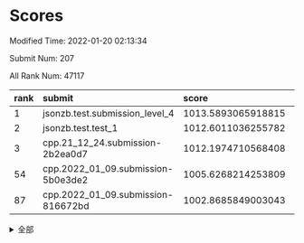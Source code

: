 # Scores

Modified Time: 2022-01-20 02:13:34

Submit Num: 207

All Rank Num: 47117

| rank |               submit               |       score        |       sigma        | pk_num |
| :--- | :--------------------------------- | :----------------- | :----------------- | :----- |
| 1    | jsonzb.test.submission_level_4     | 1013.5893065918815 | 0.812496608185194  | 911    |
| 2    | jsonzb.test.test_1                 | 1012.6011036255782 | 0.779988806197199  | 866    |
| 3    | cpp.21_12_24.submission-2b2ea0d7   | 1012.1974710568408 | 0.778011418834535  | 914    |
| 54   | cpp.2022_01_09.submission-5b0e3de2 | 1005.6268214253809 | 0.7225261889813301 | 910    |
| 87   | cpp.2022_01_09.submission-816672bd | 1002.8685849003043 | 0.7032048342172397 | 907    |


<details>
<summary>全部</summary>

| rank |                 submit                 |       score        |       sigma        | pk_num |
| :--- | :------------------------------------- | :----------------- | :----------------- | :----- |
| 1    | jsonzb.test.submission_level_4         | 1013.5893065918815 | 0.812496608185194  | 911    |
| 2    | jsonzb.test.test_1                     | 1012.6011036255782 | 0.779988806197199  | 866    |
| 3    | cpp.21_12_24.submission-2b2ea0d7       | 1012.1974710568408 | 0.778011418834535  | 914    |
| 4    | gobigger.level_3.submission_level_3_33 | 1012.0804817724586 | 0.765860446608763  | 915    |
| 5    | gobigger.level_3.submission_level_3_37 | 1011.4370364640304 | 0.7679909486233387 | 911    |
| 6    | gobigger.level_3.submission_level_3_42 | 1011.1614428718716 | 0.7580635893178779 | 914    |
| 7    | gobigger.level_3.submission_level_3_36 | 1010.9836346201621 | 0.7749299156939264 | 906    |
| 8    | gobigger.level_3.submission_level_3_47 | 1010.9246299611167 | 0.7613501746771841 | 911    |
| 9    | gobigger.level_3.submission_level_3_24 | 1010.8893533149259 | 0.7605905246092506 | 910    |
| 10   | gobigger.level_3.submission_level_3_4  | 1010.8242689589896 | 0.7617989990849586 | 905    |
| 11   | gobigger.level_3.submission_level_3_41 | 1010.7456108033339 | 0.7414975237600033 | 914    |
| 12   | gobigger.level_3.submission_level_3_8  | 1010.6565731856842 | 0.7715918445311115 | 915    |
| 13   | gobigger.level_3.submission_level_3_32 | 1010.6020510137226 | 0.7529144410661183 | 913    |
| 14   | gobigger.level_3.submission_level_3_45 | 1010.4354967650055 | 0.7527417864530774 | 908    |
| 15   | gobigger.level_3.submission_level_3_29 | 1010.4188630059626 | 0.7384876995304104 | 912    |
| 16   | gobigger.level_3.submission_level_3_16 | 1010.1924725494601 | 0.760083327946161  | 910    |
| 17   | gobigger.level_3.submission_level_3_21 | 1010.1630446852326 | 0.7469915037064834 | 908    |
| 18   | gobigger.level_3.submission_level_3_0  | 1010.1318515116657 | 0.7526183574957688 | 916    |
| 19   | gobigger.level_3.submission_level_3_10 | 1010.1075683535463 | 0.756013418489319  | 916    |
| 20   | gobigger.level_3.submission_level_3_35 | 1010.092434924816  | 0.7255217173680791 | 908    |
| 21   | gobigger.level_3.submission_level_3_2  | 1010.0272597879751 | 0.7638797528217127 | 912    |
| 22   | gobigger.level_3.submission_level_3_38 | 1009.9869889281986 | 0.746561162289443  | 913    |
| 23   | gobigger.level_3.submission_level_3_34 | 1009.9609604116047 | 0.748938361173143  | 910    |
| 24   | gobigger.level_3.submission_level_3_31 | 1009.9268340829657 | 0.7459549425784877 | 913    |
| 25   | gobigger.level_3.submission_level_3_46 | 1009.9166607633183 | 0.7387895051934158 | 910    |
| 26   | gobigger.level_3.submission_level_3_20 | 1009.8622035047732 | 0.7403525072146261 | 913    |
| 27   | gobigger.level_3.submission_level_3_1  | 1009.7607737755847 | 0.7438251724593996 | 915    |
| 28   | gobigger.level_3.submission_level_3_44 | 1009.7557918678658 | 0.7521911663806675 | 915    |
| 29   | gobigger.level_3.submission_level_3_19 | 1009.7296378693263 | 0.7369491035046405 | 907    |
| 30   | gobigger.level_3.submission_level_3_11 | 1009.704832122868  | 0.7447056349553467 | 912    |
| 31   | gobigger.level_3.submission_level_3_49 | 1009.7023642688664 | 0.7599489059325492 | 911    |
| 32   | gobigger.level_3.submission_level_3_28 | 1009.6911950425151 | 0.7592561714307348 | 914    |
| 33   | gobigger.level_3.submission_level_3_40 | 1009.6660679453639 | 0.7456815380564438 | 909    |
| 34   | gobigger.level_3.submission_level_3_23 | 1009.4506786237049 | 0.7355678047925797 | 909    |
| 35   | gobigger.level_3.submission_level_3_26 | 1009.4271300048123 | 0.7358851895944101 | 909    |
| 36   | gobigger.level_3.submission_level_3_18 | 1009.3509103889572 | 0.7350385509317613 | 909    |
| 37   | gobigger.level_3.submission_level_3_25 | 1009.3322009169287 | 0.7407214715301131 | 911    |
| 38   | gobigger.level_3.submission_level_3_12 | 1009.3226840910654 | 0.7577744143714792 | 913    |
| 39   | gobigger.level_3.submission_level_3_15 | 1009.2970332501851 | 0.7295413474882521 | 911    |
| 40   | gobigger.level_3.submission_level_3_39 | 1009.2744286768723 | 0.7505492987885132 | 916    |
| 41   | gobigger.level_3.submission_level_3_6  | 1009.207125188783  | 0.7666829171039813 | 910    |
| 42   | gobigger.level_3.submission_level_3_3  | 1009.1935392199126 | 0.7343427488550806 | 911    |
| 43   | gobigger.level_3.submission_level_3_48 | 1009.1849166133825 | 0.7568231989217664 | 907    |
| 44   | gobigger.level_3.submission_level_3_30 | 1009.1663720220891 | 0.7285722613091606 | 908    |
| 45   | gobigger.level_3.submission_level_3_17 | 1008.9281176747917 | 0.728467492079926  | 915    |
| 46   | gobigger.level_3.submission_level_3_43 | 1008.6790597532464 | 0.7291374150600034 | 918    |
| 47   | gobigger.level_3.submission_level_3_5  | 1008.581670778146  | 0.7326625655309452 | 914    |
| 48   | gobigger.level_3.submission_level_3_14 | 1008.4939781351409 | 0.7384383149026388 | 915    |
| 49   | gobigger.level_3.submission_level_3_7  | 1008.4760499927786 | 0.7521379387729777 | 909    |
| 50   | gobigger.level_3.submission_level_3_13 | 1008.3649932860901 | 0.7414373270081017 | 909    |
| 51   | gobigger.level_3.submission_level_3_27 | 1008.3477088516299 | 0.7393006579034582 | 908    |
| 52   | gobigger.level_3.submission_level_3_22 | 1008.3374783152924 | 0.7291806003171795 | 913    |
| 53   | gobigger.level_3.submission_level_3_9  | 1008.0049618507261 | 0.7308949657587073 | 911    |
| 54   | cpp.2022_01_09.submission-5b0e3de2     | 1005.6268214253809 | 0.7225261889813301 | 910    |
| 55   | gobigger.level_1.submission_level_1_18 | 1004.8184676487155 | 0.7331402655343533 | 911    |
| 56   | gobigger.level_1.submission_level_1_33 | 1004.6890696819829 | 0.7290125109061169 | 909    |
| 57   | gobigger.level_1.submission_level_1_32 | 1004.5953692423418 | 0.7096881587610822 | 910    |
| 58   | gobigger.level_1.submission_level_1_28 | 1004.3042093128627 | 0.7158080982495338 | 911    |
| 59   | gobigger.level_1.submission_level_1_0  | 1004.2238045756528 | 0.725404311932776  | 911    |
| 60   | gobigger.level_1.submission_level_1_42 | 1004.004018559562  | 0.7284859642862008 | 913    |
| 61   | gobigger.level_1.submission_level_1_23 | 1003.9490200971595 | 0.7153775475498557 | 910    |
| 62   | gobigger.level_1.submission_level_1_39 | 1003.8760233834187 | 0.7061527449605561 | 911    |
| 63   | gobigger.level_1.submission_level_1_19 | 1003.6871034812845 | 0.7164194690412071 | 909    |
| 64   | gobigger.level_1.submission_level_1_13 | 1003.613730813626  | 0.7101591681082641 | 911    |
| 65   | gobigger.level_1.submission_level_1_45 | 1003.6099473481378 | 0.7180224588466805 | 903    |
| 66   | gobigger.level_1.submission_level_1_2  | 1003.5901490630948 | 0.7038545634009046 | 915    |
| 67   | gobigger.level_1.submission_level_1_10 | 1003.579926325893  | 0.7192323705533226 | 910    |
| 68   | gobigger.level_1.submission_level_1_6  | 1003.536750731512  | 0.7185816059055006 | 914    |
| 69   | gobigger.level_1.submission_level_1_16 | 1003.5152221973117 | 0.7284419806679076 | 910    |
| 70   | gobigger.level_1.submission_level_1_29 | 1003.4955671243495 | 0.7115159851586085 | 912    |
| 71   | gobigger.level_1.submission_level_1_36 | 1003.4838257603509 | 0.7170146632729939 | 906    |
| 72   | gobigger.level_1.submission_level_1_4  | 1003.4759851911548 | 0.7068918995623379 | 913    |
| 73   | gobigger.level_1.submission_level_1_17 | 1003.3063834099089 | 0.7220221433513104 | 915    |
| 74   | gobigger.level_1.submission_level_1_38 | 1003.2313788162812 | 0.7157142201279098 | 911    |
| 75   | gobigger.level_1.submission_level_1_14 | 1003.2308166065275 | 0.71056945166197   | 908    |
| 76   | gobigger.level_1.submission_level_1_12 | 1003.1762721186818 | 0.7158118203479042 | 915    |
| 77   | gobigger.level_1.submission_level_1_20 | 1003.0519977969434 | 0.7175874432514768 | 915    |
| 78   | gobigger.level_1.submission_level_1_3  | 1003.0332582543984 | 0.7117778125127465 | 913    |
| 79   | gobigger.level_1.submission_level_1_49 | 1003.0274649143538 | 0.7159315819594476 | 917    |
| 80   | gobigger.level_1.submission_level_1_24 | 1003.0118906970854 | 0.7104876256656099 | 910    |
| 81   | gobigger.level_1.submission_level_1_40 | 1003.0013281269321 | 0.7154499100053059 | 909    |
| 82   | gobigger.level_1.submission_level_1_47 | 1002.970912133072  | 0.708999674680335  | 913    |
| 83   | gobigger.level_1.submission_level_1_5  | 1002.966517383936  | 0.7077483788699289 | 912    |
| 84   | gobigger.level_1.submission_level_1_30 | 1002.8869569466134 | 0.7094452800276048 | 911    |
| 85   | gobigger.level_1.submission_level_1_27 | 1002.8792205300268 | 0.7158659027017719 | 915    |
| 86   | gobigger.level_1.submission_level_1_41 | 1002.8725016433146 | 0.71835740619392   | 918    |
| 87   | cpp.2022_01_09.submission-816672bd     | 1002.8685849003043 | 0.7032048342172397 | 907    |
| 88   | gobigger.level_1.submission_level_1_44 | 1002.8159131942859 | 0.7242614819625307 | 910    |
| 89   | gobigger.level_1.submission_level_1_37 | 1002.7589225314199 | 0.7116522469870357 | 914    |
| 90   | gobigger.level_1.submission_level_1_11 | 1002.7562666590984 | 0.709326433474025  | 914    |
| 91   | gobigger.level_1.submission_level_1_22 | 1002.691085187016  | 0.7229131550822094 | 916    |
| 92   | gobigger.level_1.submission_level_1_48 | 1002.6610402357354 | 0.7008470733132479 | 913    |
| 93   | gobigger.level_1.submission_level_1_25 | 1002.6298757657681 | 0.710206632372985  | 917    |
| 94   | gobigger.level_1.submission_level_1_8  | 1002.5718111116386 | 0.720211783489686  | 913    |
| 95   | gobigger.level_1.submission_level_1_34 | 1002.4933042242284 | 0.7198742184964843 | 915    |
| 96   | gobigger.level_1.submission_level_1_15 | 1002.4822413884227 | 0.7139476244595958 | 914    |
| 97   | gobigger.level_1.submission_level_1_31 | 1002.3484906444397 | 0.7153645041544303 | 907    |
| 98   | gobigger.level_1.submission_level_1_43 | 1002.2774824776009 | 0.7137588777818841 | 907    |
| 99   | gobigger.level_1.submission_level_1_9  | 1002.2028492791258 | 0.7159617549272355 | 916    |
| 100  | gobigger.level_1.submission_level_1_7  | 1002.1987777777789 | 0.7149867952410507 | 914    |
| 101  | gobigger.level_1.submission_level_1_35 | 1002.0669441913087 | 0.7240631539657292 | 905    |
| 102  | gobigger.level_1.submission_level_1_26 | 1001.954898717725  | 0.7120721649448235 | 909    |
| 103  | gobigger.level_1.submission_level_1_46 | 1001.9505677482102 | 0.7125287924750564 | 910    |
| 104  | gobigger.level_1.submission_level_1_21 | 1001.7892436673529 | 0.7129884095848105 | 907    |
| 105  | gobigger.level_1.submission_level_1_1  | 1001.7236917345639 | 0.7066130291198386 | 912    |
| 106  | gobigger.random.submission_random_28   | 997.4934442087019  | 0.6985706276938874 | 904    |
| 107  | gobigger.random.submission_random_20   | 997.3464529705359  | 0.7190357797425316 | 910    |
| 108  | gobigger.random.submission_random_34   | 997.1679449329532  | 0.7037329150160053 | 909    |
| 109  | gobigger.random.submission_random_9    | 997.1433075518331  | 0.708008254113745  | 908    |
| 110  | gobigger.random.submission_random_3    | 997.1282312136766  | 0.7204637024237966 | 904    |
| 111  | gobigger.random.submission_random_6    | 997.0275792155982  | 0.7114945443178287 | 913    |
| 112  | gobigger.random.submission_random_46   | 996.8154910599479  | 0.7119523031150796 | 907    |
| 113  | gobigger.random.submission_random_18   | 996.7524380099387  | 0.7229622487905535 | 905    |
| 114  | gobigger.random.submission_random_39   | 996.724752150854   | 0.7109650723400436 | 909    |
| 115  | gobigger.random.submission_random_13   | 996.5859746098336  | 0.7106596637347309 | 916    |
| 116  | gobigger.random.submission_random_16   | 996.5254764790387  | 0.7108853107516051 | 909    |
| 117  | gobigger.random.submission_random_14   | 996.4503553494088  | 0.7076451732125373 | 911    |
| 118  | gobigger.random.submission_random_25   | 996.4042134790611  | 0.7153619619637486 | 914    |
| 119  | gobigger.random.submission_random_45   | 996.3870349996515  | 0.7016380069166365 | 911    |
| 120  | gobigger.random.submission_random_35   | 996.3788984230563  | 0.7092525827096983 | 908    |
| 121  | gobigger.random.submission_random_47   | 996.3467045971965  | 0.7066746561038985 | 916    |
| 122  | gobigger.random.submission_random_4    | 996.3002474441909  | 0.7156948642204114 | 911    |
| 123  | gobigger.random.submission_random_37   | 996.2468045569454  | 0.7064493630385379 | 908    |
| 124  | gobigger.random.submission_random_24   | 996.2127909804718  | 0.7097520384620887 | 902    |
| 125  | gobigger.random.submission_random_40   | 996.1902103705779  | 0.7209906264527176 | 909    |
| 126  | gobigger.random.submission_random_36   | 996.1897668233603  | 0.7335268830502422 | 908    |
| 127  | gobigger.random.submission_random_10   | 996.093750932626   | 0.7241803700852618 | 911    |
| 128  | gobigger.random.submission_random_38   | 995.9750559907045  | 0.7114644023016256 | 912    |
| 129  | gobigger.random.submission_random_1    | 995.9672971831097  | 0.7082174254712297 | 911    |
| 130  | gobigger.random.submission_random_49   | 995.9230860185563  | 0.712449359384624  | 905    |
| 131  | gobigger.random.submission_random_23   | 995.8448748695029  | 0.7030532426234186 | 910    |
| 132  | gobigger.random.submission_random_11   | 995.7899115279018  | 0.7410250903108027 | 910    |
| 133  | gobigger.random.submission_random_7    | 995.784479042228   | 0.7026683064072723 | 914    |
| 134  | gobigger.random.submission_random_48   | 995.7516031993183  | 0.7234181757214021 | 907    |
| 135  | gobigger.random.submission_random_19   | 995.6858592085038  | 0.7065940242623535 | 909    |
| 136  | gobigger.random.submission_random_5    | 995.6371793951898  | 0.7146498235555082 | 909    |
| 137  | gobigger.random.submission_random_29   | 995.6258564674149  | 0.7200294985618892 | 905    |
| 138  | gobigger.random.submission_random_15   | 995.6227453999771  | 0.7185027930687179 | 907    |
| 139  | gobigger.random.submission_random_21   | 995.6091106209105  | 0.711762098523974  | 909    |
| 140  | gobigger.random.submission_random_44   | 995.5633867046912  | 0.7234677135499227 | 910    |
| 141  | gobigger.random.submission_random_12   | 995.5350154462964  | 0.7271425986081361 | 910    |
| 142  | gobigger.random.submission_random_30   | 995.5158428999081  | 0.7085934168654356 | 910    |
| 143  | gobigger.random.submission_random_22   | 995.431121751087   | 0.7279265339342231 | 906    |
| 144  | gobigger.random.submission_random_2    | 995.4274993686357  | 0.721354302983703  | 902    |
| 145  | gobigger.random.submission_random_26   | 995.4150981549036  | 0.722137471825651  | 905    |
| 146  | gobigger.random.submission_random_0    | 995.4040552596969  | 0.7320902859102478 | 909    |
| 147  | gobigger.random.submission_random_42   | 995.3756557668594  | 0.7212141019721594 | 910    |
| 148  | gobigger.random.submission_random_41   | 995.3694697654225  | 0.6996036869856775 | 907    |
| 149  | gobigger.random.submission_random_17   | 995.3266377294988  | 0.7139132244825077 | 910    |
| 150  | gobigger.random.submission_random_32   | 995.3196536332624  | 0.7181639608742434 | 905    |
| 151  | gobigger.random.submission_random_31   | 995.1872029321911  | 0.7336142677177014 | 909    |
| 152  | gobigger.random.submission_random_43   | 995.079579186516   | 0.7348635511901566 | 910    |
| 153  | gobigger.random.submission_random_33   | 994.7982234612703  | 0.7271865921522369 | 909    |
| 154  | gobigger.random.submission_random_8    | 994.7224126222279  | 0.720830059593163  | 912    |
| 155  | gobigger.random.submission_random_27   | 994.5824089871734  | 0.7091191019147036 | 913    |
| 156  | gobigger.level_2.submission_level_2_33 | 994.1197013664643  | 0.727073840077047  | 915    |
| 157  | gobigger.level_2.submission_level_2_3  | 993.8240344218376  | 0.7247768754857012 | 907    |
| 158  | gobigger.level_2.submission_level_2_4  | 993.7792733246389  | 0.739851373596842  | 916    |
| 159  | gobigger.level_2.submission_level_2_35 | 993.7467107672602  | 0.7431676534327292 | 914    |
| 160  | gobigger.level_2.submission_level_2_42 | 993.6695909501411  | 0.7371549048472844 | 910    |
| 161  | gobigger.level_2.submission_level_2_32 | 993.5330650701943  | 0.7309040065673065 | 908    |
| 162  | gobigger.level_2.submission_level_2_20 | 993.3696314043474  | 0.7390394242586071 | 913    |
| 163  | gobigger.level_2.submission_level_2_26 | 993.2545268891063  | 0.7561850707365372 | 911    |
| 164  | gobigger.level_2.submission_level_2_13 | 993.2430695015917  | 0.7381815715957215 | 913    |
| 165  | gobigger.level_2.submission_level_2_45 | 993.169313180066   | 0.7356745123727859 | 908    |
| 166  | gobigger.level_2.submission_level_2_41 | 993.0929496590256  | 0.7436019483896796 | 914    |
| 167  | gobigger.level_2.submission_level_2_11 | 992.9558744948616  | 0.761651342463543  | 907    |
| 168  | gobigger.level_2.submission_level_2_28 | 992.9234394278334  | 0.7417273394285352 | 903    |
| 169  | gobigger.level_2.submission_level_2_14 | 992.9213709948874  | 0.7424877105347419 | 912    |
| 170  | gobigger.level_2.submission_level_2_8  | 992.9060692139243  | 0.7559768828715779 | 909    |
| 171  | gobigger.level_2.submission_level_2_22 | 992.8370971721453  | 0.7480929140631255 | 915    |
| 172  | gobigger.level_2.submission_level_2_1  | 992.8121123854135  | 0.7474243699053795 | 916    |
| 173  | gobigger.level_2.submission_level_2_5  | 992.7610990447981  | 0.7440186320925829 | 914    |
| 174  | gobigger.level_2.submission_level_2_40 | 992.6693779516979  | 0.745166368442358  | 914    |
| 175  | gobigger.level_2.submission_level_2_30 | 992.5833209651014  | 0.7350830277454216 | 912    |
| 176  | gobigger.level_2.submission_level_2_17 | 992.5721091741224  | 0.7456427344623527 | 912    |
| 177  | gobigger.level_2.submission_level_2_2  | 992.4304336586807  | 0.759929659672519  | 911    |
| 178  | gobigger.level_2.submission_level_2_15 | 992.3792553666304  | 0.7642624023789357 | 915    |
| 179  | gobigger.level_2.submission_level_2_12 | 992.3429977961147  | 0.7502234462022661 | 911    |
| 180  | gobigger.level_2.submission_level_2_25 | 992.2849998920702  | 0.7380380227258165 | 910    |
| 181  | gobigger.level_2.submission_level_2_46 | 992.2074509134211  | 0.7442588788024491 | 908    |
| 182  | gobigger.level_2.submission_level_2_43 | 992.1359978913205  | 0.7442329104739871 | 912    |
| 183  | gobigger.level_2.submission_level_2_44 | 991.9721053329622  | 0.7323404955571879 | 911    |
| 184  | gobigger.level_2.submission_level_2_23 | 991.9441874329527  | 0.772687232422724  | 911    |
| 185  | gobigger.level_2.submission_level_2_0  | 991.8884396902561  | 0.7497864186041554 | 910    |
| 186  | gobigger.level_2.submission_level_2_36 | 991.8015216230085  | 0.7500097730685704 | 912    |
| 187  | gobigger.level_2.submission_level_2_10 | 991.7736438248734  | 0.7474050301583629 | 906    |
| 188  | gobigger.level_2.submission_level_2_47 | 991.7544523543129  | 0.7347574314113846 | 909    |
| 189  | gobigger.level_2.submission_level_2_48 | 991.7342718840089  | 0.7836951204778085 | 919    |
| 190  | gobigger.level_2.submission_level_2_29 | 991.7010728420983  | 0.7811799191283069 | 914    |
| 191  | gobigger.level_2.submission_level_2_31 | 991.6405319530791  | 0.7453941733349861 | 915    |
| 192  | gobigger.level_2.submission_level_2_27 | 991.5878444420656  | 0.7702539405394103 | 912    |
| 193  | gobigger.level_2.submission_level_2_18 | 991.5653823240988  | 0.7482557734407954 | 905    |
| 194  | gobigger.level_2.submission_level_2_24 | 991.5212519437646  | 0.7424645054395161 | 911    |
| 195  | gobigger.level_2.submission_level_2_34 | 991.4427175372007  | 0.7422724760112079 | 909    |
| 196  | gobigger.level_2.submission_level_2_21 | 991.323441257016   | 0.7422050474027692 | 911    |
| 197  | gobigger.level_2.submission_level_2_7  | 991.3137659808059  | 0.7595683147198085 | 907    |
| 198  | gobigger.level_2.submission_level_2_37 | 991.3004441427806  | 0.7479132952295244 | 907    |
| 199  | gobigger.level_2.submission_level_2_6  | 990.9693697366445  | 0.7716606662081563 | 911    |
| 200  | gobigger.level_2.submission_level_2_9  | 990.8140161744179  | 0.7594535221718803 | 906    |
| 201  | gobigger.level_2.submission_level_2_39 | 990.5623513788012  | 0.7588074096631938 | 907    |
| 202  | gobigger.level_2.submission_level_2_49 | 990.5466359516688  | 0.7640305662851374 | 907    |
| 203  | gobigger.level_2.submission_level_2_16 | 990.3212992541988  | 0.7612768595302336 | 909    |
| 204  | gobigger.level_2.submission_level_2_38 | 990.1742719334745  | 0.7996003651333307 | 907    |
| 205  | gobigger.level_2.submission_level_2_19 | 989.9156740882479  | 0.7879095768468577 | 913    |
| 206  | gobigger.none.submission_none_1        | 977.2135388351338  | 1.406253065650425  | 905    |
| 207  | gobigger.none.submission_none_0        | 975.7314323744945  | 1.5547641083796682 | 915    |

</details>